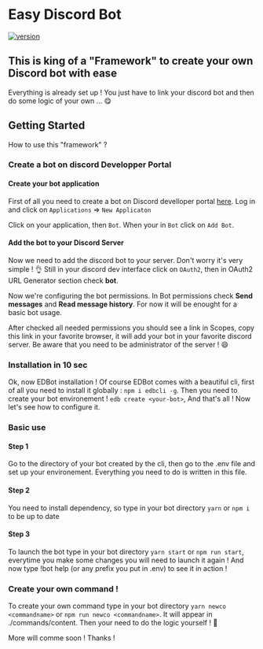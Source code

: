 # Easy Discord Bot

[![version](https://img.shields.io/badge/version-0.1.0-green.svg)](https://semver.org)

## This is king of a "Framework" to create your own Discord bot with ease

Everything is already set up ! You just have to link your discord bot and then do some logic of your own ... 😋

## Getting Started

How to use this "framework" ?

### Create a bot on discord Developper Portal

#### Create your bot application

First of all you need to create a bot on Discord develloper portal [here](https://discord.com/developers/). Log in and click on `Applications` => `New Applicaton`

Click on your application, then `Bot`. When your in `Bot` click on `Add Bot`.

#### Add the bot to your Discord Server

Now we need to add the discord bot to your server. Don't worry it's very simple ! 👌
Still in your discord dev interface click on `OAuth2`, then in OAuth2 URL Generator section check **bot**.

Now we're configuring the bot permissions. In Bot permissions check **Send messages** and **Read message history**. For now it will be enought for a basic bot usage.

After checked all needed permissions you should see a link in Scopes, copy this link in your favorite browser, it will add your bot in your favorite discord server. Be aware that you need to be administrator of the server ! 😄

### Installation in 10 sec

Ok, now EDBot installation ! Of course EDBot comes with a beautiful cli, first of all you need to install it globally : `npm i edbcli -g`.
Then you need to create your bot environement ! `edb create <your-bot>`, And that's all ! Now let's see how to configure it.

### Basic use

#### Step 1

Go to the directory of your bot created by the cli, then go to the .env file and set up your environement. Everything you need to do is written in this file.

#### Step 2

You need to install dependency, so type in your bot directory `yarn` or `npm i` to be up to date

#### Step 3

To launch the bot type in your bot directory `yarn start` or `npm run start`, everytime you make some changes you will need to launch it again ! And now type !bot help (or any prefix you put in .env) to see it in action !

### Create your own command !

To create your own command type in your bot directory `yarn newco <commandname>` or `npm run newco <commandname>`. It will appear in ./commands/content. Then your need to do the logic yourself ! 🙂

More will comme soon ! Thanks !
